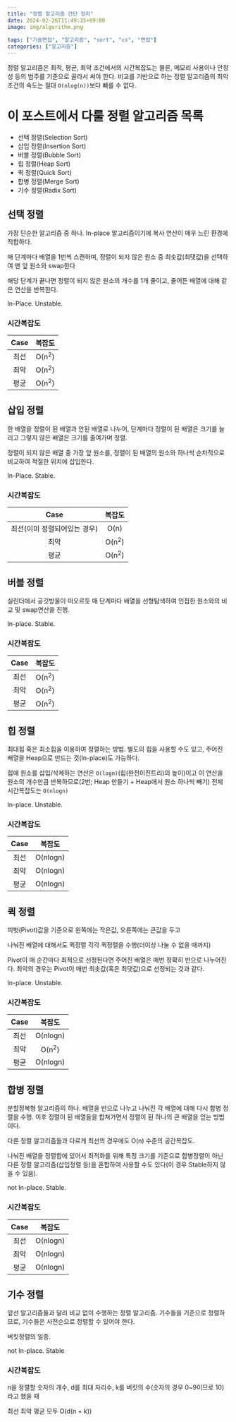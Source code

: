 ```yaml
---
title: "정렬 알고리즘 간단 정리"
date: 2024-02-26T11:49:35+09:00
image: img/algorithm.png
 
tags: ["기술면접", "알고리즘", "sort", "cs", "면접"]
categories: ["알고리즘"]
---
```


 
정렬 알고리즘은 최적, 평균, 최악 조건에서의 시간복잡도는 물론, 메모리 사용이나 안정성 등의 범주를 기준으로 골라서 써야 한다.
비교를 기반으로 하는 정렬 알고리즘의 최악 조건의 속도는 절대 ```O(nlog(n))```보다 빠를 수 없다.

# 이 포스트에서 다룰 정렬 알고리즘 목록

- 선택 정렬(Selection Sort)
- 삽입 정렬(Insertion Sort)
- 버블 정렬(Bubble Sort)
- 힙 정렬(Heap Sort)
- 퀵 정렬(Quick Sort)
- 합병 정렬(Merge Sort)
- 기수 정렬(Radix Sort)

## 선택 정렬

가장 단순한 알고리즘 중 하나. In-place 알고리즘이기에 복사 연산이 매우 느린 환경에 적합하다.

매 단계마다 배열을 1번씩 스캔하며, 정렬이 되지 않은 원소 중 최솟값(최댓값)을 선택하여 맨 앞 원소와 swap한다

해당 단계가 끝나면 정렬이 되지 않은 원소의 개수를 1개 줄이고, 줄어든 배열에 대해 같은 연산을 반복한다.

In-Place. Unstable.

### 시간복잡도
| Case |       복잡도        |
|:----:|:----------------:|
|  최선  |       O(n<sup>2</sup>)       |
|  최악  | O(n<sup>2</sup>) |
|  평균  |        O(n<sup>2</sup>)        |


## 삽입 정렬

한 배열을 정렬이 된 배열과 안된 배열로 나누어, 단계마다 정렬이 된 배열은 크기를 늘리고 그렇지 않은 배열은 크기를 줄여가며 정렬.

정렬이 되지 않은 배열 중 가장 앞 원소를, 정렬이 된 배열의 원소와 하나씩 순차적으로 비교하여 적절한 위치에 삽입한다.

In-Place. Stable.
### 시간복잡도
|       Case       |       복잡도        |
|:----------------:|:----------------:|
| 최선(이미 정렬되어있는 경우) |       O(n)       |
|        최악        | O(n<sup>2</sup>) |
|        평균        |        O(n<sup>2</sup>)        |

## 버블 정렬

실린더에서 공깃방울이 떠오르듯 매 단계마다 배열을 선형탐색하여 인접한 원소와의 비교 및 swap연산을 진행.

In-place. Stable.

### 시간복잡도
|       Case       |       복잡도        |
|:----------------:|:----------------:|
| 최선 |       O(n<sup>2</sup>)       |
|        최악        | O(n<sup>2</sup>) |
|        평균        |        O(n<sup>2</sup>)        |

## 힙 정렬

최대힙 혹은 최소힙을 이용하여 정렬하는 방법. 별도의 힙을 사용할 수도 있고, 주어진 배열을 Heap으로 만드는 것(In-place)도 가능하다.

힙에 원소를 삽입/삭제하는 연산은 ```O(logn)```(힙(완전이진트리)의 높이)이고 이 연산을 원소의 개수만큼 반복하므로(2번; Heap 만들기 + Heap에서 원소 하나씩 빼기) 전체 시간복잡도는 ```O(nlogn)```

In-place. Unstable.

### 시간복잡도
| Case |         복잡도         |
|:----:|:-------------------:|
| 최선  |      O(nlogn)       |
|  최악  |      O(nlogn)       |
|  평균  |      O(nlogn)       |

## 퀵 정렬

피벗(Pivot)값을 기준으로 왼쪽에는 작은값, 오른쪽에는 큰값을 두고

나눠진 배열에 대해서도 퀵정렬 각각 퀵정렬을 수행(더이상 나눌 수 없을 때까지)

Pivot이 매 순간마다 최적으로 선정된다면 주어진 배열은 매번 정확히 반으로 나누어진다. 최악의 경우는 Pivot이 매번 최솟값(혹은 최댓값)으로 선정되는 것과 같다.

In-place. Unstable.

### 시간복잡도
| Case |       복잡도        |
|:----:|:----------------:|
| 최선  |     O(nlogn)     |
|  최악  | O(n<sup>2</sup>) |
|  평균  | O(nlogn) |


## 합병 정렬

분할정복형 알고리즘의 하나. 배열을 반으로 나누고 나눠진 각 배열에 대해 다시 합병 정렬을 수행. 이후 정렬이 된 배열들을 합쳐가면서 정렬이 된 하나의 큰 배열을 얻는 방법이다.

다른 정렬 알고리즘들과 다르게 최선의 경우에도 O(n) 수준의 공간복잡도.

나눠진 배열을 정렬함에 있어서 최적화를 위해 특정 크기를 기준으로 합병정렬이 아닌 다른 정렬 알고리즘(삽입정렬 등)을 혼합하여 사용할 수도 있다(이 경우 Stable하지 않을 수 있음).

not In-place. Stable.

### 시간복잡도
| Case |         복잡도         |
|:----:|:-------------------:|
| 최선  |      O(nlogn)       |
|  최악  |      O(nlogn)       |
|  평균  |      O(nlogn)       |

## 기수 정렬

앞선 알고리즘들과 달리 비교 없이 수행하는 정렬 알고리즘. 기수들을 기준으로 정렬하므로, 기수들은 사전순으로 정렬할 수 있어야 한다.

버킷정렬의 일종.

not In-place. Stable

### 시간복잡도

n을 정렬할 숫자의 개수, d를 최대 자리수, k를 버킷의 수(숫자의 경우 0~9이므로 10)라고 했을 때

최선 최악 평균 모두 O(d(n + k))

